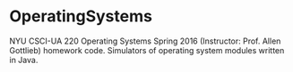 # OperatingSystems
NYU CSCI-UA 220 Operating Systems Spring 2016 (Instructor: Prof. Allen Gottlieb) homework code. Simulators of operating system modules written in Java.
